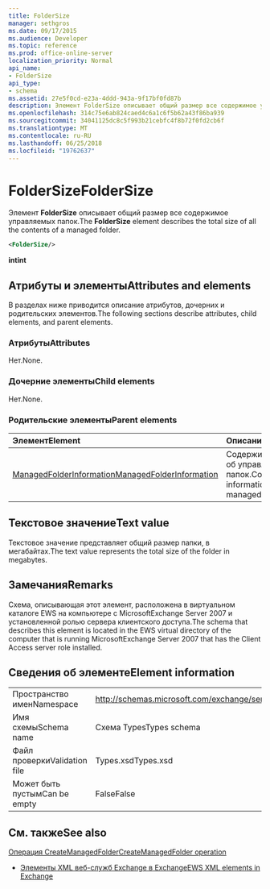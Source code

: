```yaml
---
title: FolderSize
manager: sethgros
ms.date: 09/17/2015
ms.audience: Developer
ms.topic: reference
ms.prod: office-online-server
localization_priority: Normal
api_name:
- FolderSize
api_type:
- schema
ms.assetid: 27e5f0cd-e23a-4ddd-943a-9f17bf0fd87b
description: Элемент FolderSize описывает общий размер все содержимое управляемых папок.
ms.openlocfilehash: 314c75e6ab824caed4c6a1c6f5b62a43f86ba939
ms.sourcegitcommit: 34041125dc8c5f993b21cebfc4f8b72f0fd2cb6f
ms.translationtype: MT
ms.contentlocale: ru-RU
ms.lasthandoff: 06/25/2018
ms.locfileid: "19762637"
---
```

# <a name="foldersize"></a><span data-ttu-id="2a33e-103">FolderSize</span><span class="sxs-lookup"><span data-stu-id="2a33e-103">FolderSize</span></span>

<span data-ttu-id="2a33e-104">Элемент **FolderSize** описывает общий размер все содержимое управляемых папок.</span><span class="sxs-lookup"><span data-stu-id="2a33e-104">The **FolderSize** element describes the total size of all the contents of a managed folder.</span></span> 
  
```xml
<FolderSize/>
```

 <span data-ttu-id="2a33e-105">**int**</span><span class="sxs-lookup"><span data-stu-id="2a33e-105">**int**</span></span>
## <a name="attributes-and-elements"></a><span data-ttu-id="2a33e-106">Атрибуты и элементы</span><span class="sxs-lookup"><span data-stu-id="2a33e-106">Attributes and elements</span></span>

<span data-ttu-id="2a33e-107">В разделах ниже приводится описание атрибутов, дочерних и родительских элементов.</span><span class="sxs-lookup"><span data-stu-id="2a33e-107">The following sections describe attributes, child elements, and parent elements.</span></span>
  
### <a name="attributes"></a><span data-ttu-id="2a33e-108">Атрибуты</span><span class="sxs-lookup"><span data-stu-id="2a33e-108">Attributes</span></span>

<span data-ttu-id="2a33e-109">Нет.</span><span class="sxs-lookup"><span data-stu-id="2a33e-109">None.</span></span>
  
### <a name="child-elements"></a><span data-ttu-id="2a33e-110">Дочерние элементы</span><span class="sxs-lookup"><span data-stu-id="2a33e-110">Child elements</span></span>

<span data-ttu-id="2a33e-111">Нет.</span><span class="sxs-lookup"><span data-stu-id="2a33e-111">None.</span></span>
  
### <a name="parent-elements"></a><span data-ttu-id="2a33e-112">Родительские элементы</span><span class="sxs-lookup"><span data-stu-id="2a33e-112">Parent elements</span></span>

|<span data-ttu-id="2a33e-113">**Элемент**</span><span class="sxs-lookup"><span data-stu-id="2a33e-113">**Element**</span></span>|<span data-ttu-id="2a33e-114">**Описание**</span><span class="sxs-lookup"><span data-stu-id="2a33e-114">**Description**</span></span>|
|:-----|:-----|
|[<span data-ttu-id="2a33e-115">ManagedFolderInformation</span><span class="sxs-lookup"><span data-stu-id="2a33e-115">ManagedFolderInformation</span></span>](managedfolderinformation.md) <br/> |<span data-ttu-id="2a33e-116">Содержит сведения об управляемых папок.</span><span class="sxs-lookup"><span data-stu-id="2a33e-116">Contains information about a managed folder.</span></span>  <br/> |
   
## <a name="text-value"></a><span data-ttu-id="2a33e-117">Текстовое значение</span><span class="sxs-lookup"><span data-stu-id="2a33e-117">Text value</span></span>

<span data-ttu-id="2a33e-118">Текстовое значение представляет общий размер папки, в мегабайтах.</span><span class="sxs-lookup"><span data-stu-id="2a33e-118">The text value represents the total size of the folder in megabytes.</span></span>
  
## <a name="remarks"></a><span data-ttu-id="2a33e-119">Замечания</span><span class="sxs-lookup"><span data-stu-id="2a33e-119">Remarks</span></span>

<span data-ttu-id="2a33e-120">Схема, описывающая этот элемент, расположена в виртуальном каталоге EWS на компьютере с MicrosoftExchange Server 2007 и установленной ролью сервера клиентского доступа.</span><span class="sxs-lookup"><span data-stu-id="2a33e-120">The schema that describes this element is located in the EWS virtual directory of the computer that is running MicrosoftExchange Server 2007 that has the Client Access server role installed.</span></span>
  
## <a name="element-information"></a><span data-ttu-id="2a33e-121">Сведения об элементе</span><span class="sxs-lookup"><span data-stu-id="2a33e-121">Element information</span></span>

|||
|:-----|:-----|
|<span data-ttu-id="2a33e-122">Пространство имен</span><span class="sxs-lookup"><span data-stu-id="2a33e-122">Namespace</span></span>  <br/> |http://schemas.microsoft.com/exchange/services/2006/types  <br/> |
|<span data-ttu-id="2a33e-123">Имя схемы</span><span class="sxs-lookup"><span data-stu-id="2a33e-123">Schema name</span></span>  <br/> |<span data-ttu-id="2a33e-124">Схема Types</span><span class="sxs-lookup"><span data-stu-id="2a33e-124">Types schema</span></span>  <br/> |
|<span data-ttu-id="2a33e-125">Файл проверки</span><span class="sxs-lookup"><span data-stu-id="2a33e-125">Validation file</span></span>  <br/> |<span data-ttu-id="2a33e-126">Types.xsd</span><span class="sxs-lookup"><span data-stu-id="2a33e-126">Types.xsd</span></span>  <br/> |
|<span data-ttu-id="2a33e-127">Может быть пустым</span><span class="sxs-lookup"><span data-stu-id="2a33e-127">Can be empty</span></span>  <br/> |<span data-ttu-id="2a33e-128">False</span><span class="sxs-lookup"><span data-stu-id="2a33e-128">False</span></span>  <br/> |
   
## <a name="see-also"></a><span data-ttu-id="2a33e-129">См. также</span><span class="sxs-lookup"><span data-stu-id="2a33e-129">See also</span></span>



[<span data-ttu-id="2a33e-130">Операция CreateManagedFolder</span><span class="sxs-lookup"><span data-stu-id="2a33e-130">CreateManagedFolder operation</span></span>](createmanagedfolder-operation.md)


- [<span data-ttu-id="2a33e-131">Элементы XML веб-служб Exchange в Exchange</span><span class="sxs-lookup"><span data-stu-id="2a33e-131">EWS XML elements in Exchange</span></span>](ews-xml-elements-in-exchange.md)


